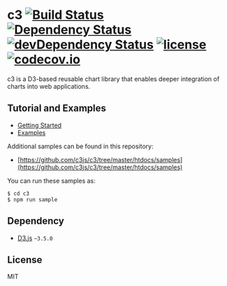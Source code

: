 c3 [![Build Status](https://travis-ci.org/c3js/c3.svg?branch=master)](https://travis-ci.org/c3js/c3) [![Dependency Status](https://david-dm.org/c3js/c3.svg)](https://david-dm.org/c3js/c3) [![devDependency Status](https://david-dm.org/c3js/c3/dev-status.svg)](https://david-dm.org/c3js/c3#info=devDependencies) [![license](http://img.shields.io/badge/license-MIT-brightgreen.svg?style=flat)](https://github.com/c3js/c3/blob/master/LICENSE) [![codecov.io](https://codecov.io/github/c3js/c3/coverage.svg?branch=master)](https://codecov.io/github/c3js/c3?branch=master)
==

c3 is a D3-based reusable chart library that enables deeper integration of charts into web applications.

## Tutorial and Examples

+ [Getting Started](http://c3js.org/gettingstarted.html)
+ [Examples](http://c3js.org/examples.html)

Additional samples can be found in this repository:
+ [https://github.com/c3js/c3/tree/master/htdocs/samples](https://github.com/c3js/c3/tree/master/htdocs/samples)

You can run these samples as:
```
$ cd c3
$ npm run sample
```

## Dependency
+ [D3.js](https://github.com/mbostock/d3) `~3.5.0`

## License
MIT
